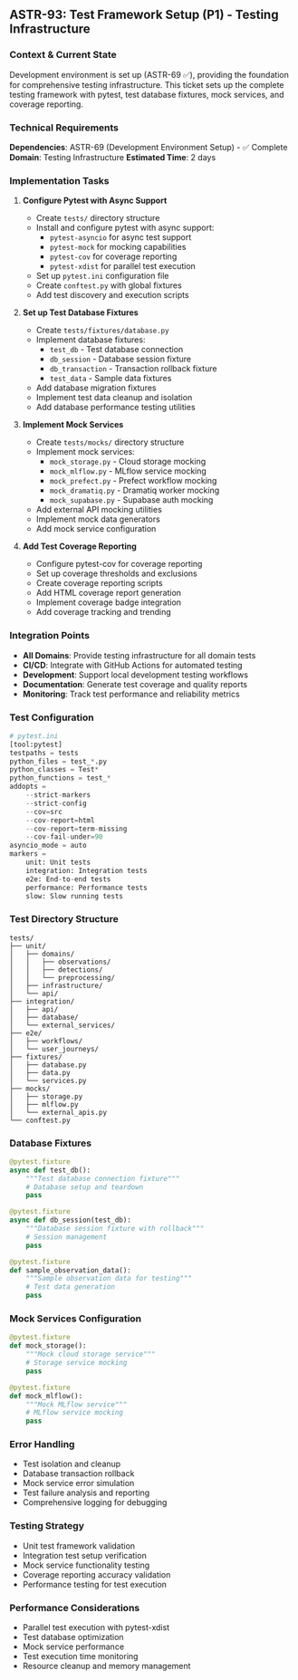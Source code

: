 ## **ASTR-93: Test Framework Setup (P1) - Testing Infrastructure**

### **Context & Current State**
Development environment is set up (ASTR-69 ✅), providing the foundation for comprehensive testing infrastructure. This ticket sets up the complete testing framework with pytest, test database fixtures, mock services, and coverage reporting.

### **Technical Requirements**

**Dependencies**: ASTR-69 (Development Environment Setup) - ✅ Complete
**Domain**: Testing Infrastructure
**Estimated Time**: 2 days

### **Implementation Tasks**

1. **Configure Pytest with Async Support**
   - Create `tests/` directory structure
   - Install and configure pytest with async support:
     - `pytest-asyncio` for async test support
     - `pytest-mock` for mocking capabilities
     - `pytest-cov` for coverage reporting
     - `pytest-xdist` for parallel test execution
   - Set up `pytest.ini` configuration file
   - Create `conftest.py` with global fixtures
   - Add test discovery and execution scripts

2. **Set up Test Database Fixtures**
   - Create `tests/fixtures/database.py`
   - Implement database fixtures:
     - `test_db` - Test database connection
     - `db_session` - Database session fixture
     - `db_transaction` - Transaction rollback fixture
     - `test_data` - Sample data fixtures
   - Add database migration fixtures
   - Implement test data cleanup and isolation
   - Add database performance testing utilities

3. **Implement Mock Services**
   - Create `tests/mocks/` directory structure
   - Implement mock services:
     - `mock_storage.py` - Cloud storage mocking
     - `mock_mlflow.py` - MLflow service mocking
     - `mock_prefect.py` - Prefect workflow mocking
     - `mock_dramatiq.py` - Dramatiq worker mocking
     - `mock_supabase.py` - Supabase auth mocking
   - Add external API mocking utilities
   - Implement mock data generators
   - Add mock service configuration

4. **Add Test Coverage Reporting**
   - Configure pytest-cov for coverage reporting
   - Set up coverage thresholds and exclusions
   - Create coverage reporting scripts
   - Add HTML coverage report generation
   - Implement coverage badge integration
   - Add coverage tracking and trending

### **Integration Points**

- **All Domains**: Provide testing infrastructure for all domain tests
- **CI/CD**: Integrate with GitHub Actions for automated testing
- **Development**: Support local development testing workflows
- **Documentation**: Generate test coverage and quality reports
- **Monitoring**: Track test performance and reliability metrics

### **Test Configuration**
```python
# pytest.ini
[tool:pytest]
testpaths = tests
python_files = test_*.py
python_classes = Test*
python_functions = test_*
addopts = 
    --strict-markers
    --strict-config
    --cov=src
    --cov-report=html
    --cov-report=term-missing
    --cov-fail-under=90
asyncio_mode = auto
markers =
    unit: Unit tests
    integration: Integration tests
    e2e: End-to-end tests
    performance: Performance tests
    slow: Slow running tests
```

### **Test Directory Structure**
```
tests/
├── unit/
│   ├── domains/
│   │   ├── observations/
│   │   ├── detections/
│   │   └── preprocessing/
│   ├── infrastructure/
│   └── api/
├── integration/
│   ├── api/
│   ├── database/
│   └── external_services/
├── e2e/
│   ├── workflows/
│   └── user_journeys/
├── fixtures/
│   ├── database.py
│   ├── data.py
│   └── services.py
├── mocks/
│   ├── storage.py
│   ├── mlflow.py
│   └── external_apis.py
└── conftest.py
```

### **Database Fixtures**
```python
@pytest.fixture
async def test_db():
    """Test database connection fixture"""
    # Database setup and teardown
    pass

@pytest.fixture
async def db_session(test_db):
    """Database session fixture with rollback"""
    # Session management
    pass

@pytest.fixture
def sample_observation_data():
    """Sample observation data for testing"""
    # Test data generation
    pass
```

### **Mock Services Configuration**
```python
@pytest.fixture
def mock_storage():
    """Mock cloud storage service"""
    # Storage service mocking
    pass

@pytest.fixture
def mock_mlflow():
    """Mock MLflow service"""
    # MLflow service mocking
    pass
```

### **Error Handling**
- Test isolation and cleanup
- Database transaction rollback
- Mock service error simulation
- Test failure analysis and reporting
- Comprehensive logging for debugging

### **Testing Strategy**
- Unit test framework validation
- Integration test setup verification
- Mock service functionality testing
- Coverage reporting accuracy validation
- Performance testing for test execution

### **Performance Considerations**
- Parallel test execution with pytest-xdist
- Test database optimization
- Mock service performance
- Test execution time monitoring
- Resource cleanup and memory management
